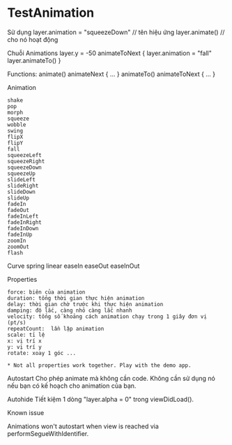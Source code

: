 # TestAnimation

Sử dụng
	layer.animation = "squeezeDown" // tên hiệu ứng 
	layer.animate() // cho nó hoạt động

Chuỗi Animations
	layer.y = -50
	animateToNext {
	  layer.animation = "fall"
	  layer.animateTo()
	}

Functions:
	animate()
	animateNext { ... }
	animateTo()
	animateToNext { ... }

Animation

	shake
	pop
	morph
	squeeze
	wobble
	swing
	flipX
	flipY
	fall
	squeezeLeft
	squeezeRight
	squeezeDown
	squeezeUp
	slideLeft
	slideRight
	slideDown
	slideUp
	fadeIn
	fadeOut
	fadeInLeft
	fadeInRight
	fadeInDown
	fadeInUp
	zoomIn
	zoomOut
	flash


Curve
	spring
	linear
	easeIn
	easeOut
	easeInOut

Properties

	force: biên của animation
	duration: tổng thời gian thực hiện animation
	delay: thời gian chờ trước khi thực hiện animation
	damping: độ lắc, càng nhỏ càng lắc nhanh
	velocity: tổng số khoảng cách animation chạy trong 1 giây đơn vị (pt/s) 
	repeatCount:  lần lặp animation
	scale: tỉ lệ
	x: vị trí x
	y: vị trí y
	rotate: xoay 1 góc ...

	* Not all properties work together. Play with the demo app.

Autostart
	Cho phép animate mà không cần code.
	Không cần sử dụng nó nếu bạn có kế hoạch cho animation của bạn.

Autohide
	Tiết kiệm 1 dòng  "layer.alpha = 0" trong viewDidLoad().

Known issue

Animations won't autostart when view is reached via performSegueWithIdentifier.
